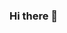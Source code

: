 ### Hi there 👋

<!--
**darkhairlove/darkhairlove** is a ✨ _special_ ✨ repository because its `README.md` (this file) appears on your GitHub profile.

Here are some ideas to get you started:

- 🔭 I’m currently working on coding test
- 🌱 I’m currently learning python
- 📫 How to reach me: suqkr12@gmail.com
